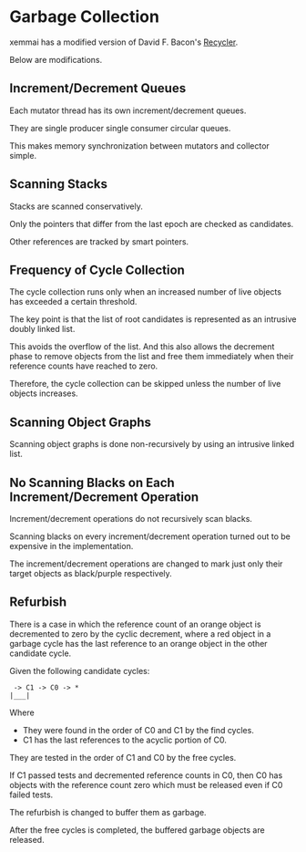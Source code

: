 # Garbage Collection

xemmai has a modified version of David F. Bacon's [Recycler](http://www.research.ibm.com/people/d/dfb/papers/Bacon03Pure.pdf).

Below are modifications.

## Increment/Decrement Queues

Each mutator thread has its own increment/decrement queues.

They are single producer single consumer circular queues.

This makes memory synchronization between mutators and collector simple.

## Scanning Stacks

Stacks are scanned conservatively.

Only the pointers that differ from the last epoch are checked as candidates.

Other references are tracked by smart pointers.

## Frequency of Cycle Collection

The cycle collection runs only when an increased number of live objects has exceeded a certain threshold.

The key point is that the list of root candidates is represented as an intrusive doubly linked list.

This avoids the overflow of the list.
And this also allows the decrement phase to remove objects from the list and free them immediately when their reference counts have reached to zero.

Therefore, the cycle collection can be skipped unless the number of live objects increases.

## Scanning Object Graphs

Scanning object graphs is done non-recursively by using an intrusive linked list.

## No Scanning Blacks on Each Increment/Decrement Operation

Increment/decrement operations do not recursively scan blacks.

Scanning blacks on every increment/decrement operation turned out to be expensive in the implementation.

The increment/decrement operations are changed to mark just only their target objects as black/purple respectively.

## Refurbish

There is a case in which the reference count of an orange object is decremented to zero by the cyclic decrement, where a red object in a garbage cycle has the last reference to an orange object in the other candidate cycle.

Given the following candidate cycles:

     -> C1 -> C0 -> *
    |___|

Where
* They were found in the order of C0 and C1 by the find cycles.
* C1 has the last references to the acyclic portion of C0.

They are tested in the order of C1 and C0 by the free cycles.

If C1 passed tests and decremented reference counts in C0,
then C0 has objects with the reference count zero
which must be released even if C0 failed tests.

The refurbish is changed to buffer them as garbage.

After the free cycles is completed, the buffered garbage objects are released.
